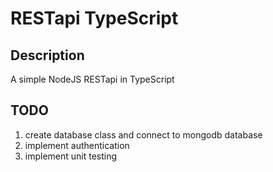 # RESTapi TypeScript

## Description 
A simple NodeJS RESTapi in TypeScript

## TODO
1. create database class and connect to mongodb database
1. implement authentication
1. implement unit testing